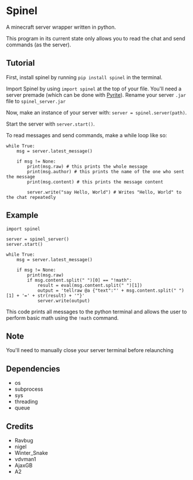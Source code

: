 # Spinel
A minecraft server wrapper written in python.

This program in its current state only allows you to read the chat and send commands (as the server).

## Tutorial
First, install spinel by running `pip install spinel` in the terminal.

Import Spinel by using `import spinel` at the top of your file.
You'll need a server premade (which can be done with [Pyrite](https://github.com/ProfessorFelix/Pyrite)). Rename your server `.jar` file to `spinel_server.jar`

Now, make an instance of your server with: `server = spinel.server(path)`.

Start the server with `server.start()`.

To read messages and send commands, make a while loop like so:
```
while True:
    msg = server.latest_message()
    
    if msg != None:
        print(msg.raw) # this prints the whole message
        print(msg.author) # this prints the name of the one who sent the message
        print(msg.content) # this prints the message content

        server.write("say Hello, World") # Writes "Hello, World" to the chat repeatedly
```

## Example
```
import spinel

server = spinel_server()
server.start()

while True:
    msg = server.latest_message()

    if msg != None:
        print(msg.raw)
        if msg.content.split(" ")[0] == "!math":
            result = eval(msg.content.split(" ")[1])
            output = 'tellraw @a {"text":"' + msg.content.split(" ")[1] + '=' + str(result) + '"}'
            server.write(output)
```
            
This code prints all messages to the python terminal and allows the user to perform basic math using the `!math` command.

## Note
You'll need to manually close your server terminal before relaunching 

## Dependencies
* os
* subprocess
* sys
* threading
* queue

## Credits
* Ravbug
* nigel
* Winter_Snake
* vdvman1
* AjaxGB
* A2
